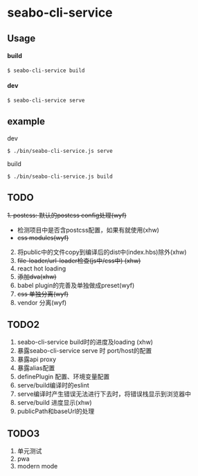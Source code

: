 # seabo-cli-service

## Usage

#### build

```
$ seabo-cli-service build
```

#### dev

```
$ seabo-cli-service serve
```

## example

dev

```
$ ./bin/seabo-cli-service.js serve
```

build

```
$ ./bin/seabo-cli-service.js build
```

## TODO
~~1. postcss: 默认的postcss config处理(wyf)~~
  - 检测项目中是否含postcss配置，如果有就使用(xhw)
  - ~~css modules(wyf)~~
2. 将public中的文件copy到编译后的dist中(index.hbs)除外(xhw)
3. ~~file-loader/url-loader检查(js中/css中) (xhw)~~
5. react hot loading
6. ~~添加dva(xhw)~~
7. babel plugin的完善及单独做成preset(wyf)
10. ~~css 单独分离(wyf)~~
11. vendor 分离(wyf)

## TODO2

1. seabo-cli-service build时的进度及loading (xhw)
4. 暴露seabo-cli-service serve 时 port/host的配置
8. 暴露api proxy
9. 暴露alias配置
10. definePlugin 配置、环境变量配置
13. serve/build编译时的eslint
14. serve编译时产生错误无法进行下去时，将错误栈显示到浏览器中
15. serve/build 进度显示(xhw)
16. publicPath和baseUrl的处理

## TODO3
1. 单元测试
2. pwa
3. modern mode
